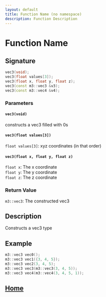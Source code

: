 ```yaml
---
layout: default
title: Function Name (no namespace)
description: Function Description
---
```


# Function Name

## Signature

```c++
vec3(void);
vec3(float values[3]);
vec3(float x, float y, float z);
vec3(const m3::vec3 &v3);
vec3(const m3::vec4 &v4);
```

### Parameters

#### `vec3(void)`
constructs a vec3 filled with 0s

#### `vec3(float values[3])`
`float values[3]`: xyz coordinates \(in that order\)

#### `vec3(float x, float y, float z)`
`float x`: The x coordinate  
`float y`: The y coordinate  
`float z`: The z coordinate

### Return Value

`m3::vec3`: The constructed vec3

## Description

Constructs a vec3 type

## Example

```c++
m3::vec3 vec0();
m3::vec3 vec1({3, 4, 5});
m3::vec3 vec2(3, 4, 5);
m3::vec3 vec3(m3::vec3(3, 4, 5));
m3::vec3 vec4(m3::vec4(3, 4, 5, 1));
```

## [Home](https://developergy.github.io/math3d/)